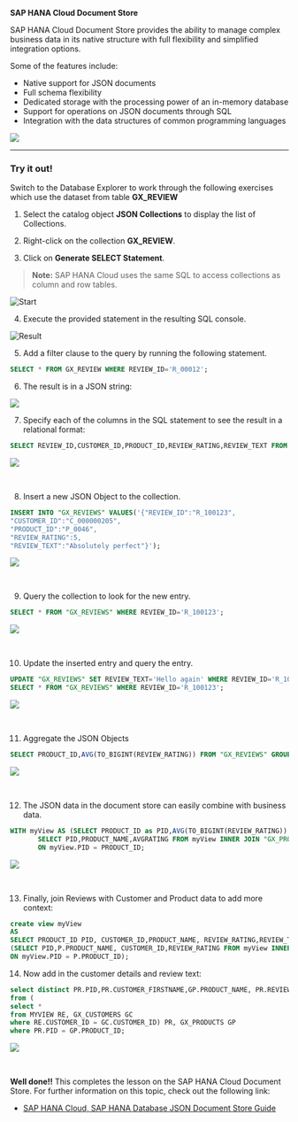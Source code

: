 **SAP HANA Cloud Document Store**

SAP HANA Cloud Document Store provides the ability to manage complex business data in its native structure with full flexibility and simplified integration options. 

Some of the features include:

- Native support for JSON documents
- Full schema flexibility
- Dedicated storage with the processing power of an in-memory database
- Support for operations on JSON documents through SQL
- Integration with the data structures of common programming languages

![](./Images/050_Intro_Concept.png)



------
### Try it out! 

Switch to the Database Explorer to work through the following exercises which use the dataset from table **GX_REVIEW**

1. Select the catalog object **JSON Collections** to display the list of Collections.

2. Right-click on the collection **GX_REVIEW**.

3. Click on **Generate SELECT Statement**.

>**Note:** SAP HANA Cloud uses the same SQL to access collections as column and row tables.

![Start](./Images/100_DBX_Start.png)


4. Execute the provided statement in the resulting SQL console.

![Result](./Images/110_GX_REVIEW_result.png)


5. Add a filter clause to the query by running the following statement.

```sql
SELECT * FROM GX_REVIEW WHERE REVIEW_ID='R_00012';
```

6. The result is in a JSON string:

![](./Images/DBX_DocStore/image06.png)


7. Specify each of the columns in the SQL statement to see the result in a relational format:

```sql
SELECT REVIEW_ID,CUSTOMER_ID,PRODUCT_ID,REVIEW_RATING,REVIEW_TEXT FROM "GX_REVIEWS" WHERE REVIEW_ID='R_00012';
```

![](./Images/DBX_DocStore/image07.png)

<br>

8. Insert a new JSON Object to the collection.

```sql
INSERT INTO "GX_REVIEWS" VALUES('{"REVIEW_ID":"R_100123",
"CUSTOMER_ID":"C_000000205",
"PRODUCT_ID":"P_0046",
"REVIEW_RATING":5,
"REVIEW_TEXT":"Absolutely perfect"}');
```

![](./Images/DBX_DocStore/image08.png)

<br>

9. Query the collection to look for the new entry.

```sql
SELECT * FROM "GX_REVIEWS" WHERE REVIEW_ID='R_100123';
```

![](./Images/DBX_DocStore/image09.png)

<br>

10. Update the inserted entry and query the entry.

```sql
UPDATE "GX_REVIEWS" SET REVIEW_TEXT='Hello again' WHERE REVIEW_ID='R_100123';
SELECT * FROM "GX_REVIEWS" WHERE REVIEW_ID='R_100123';
```

![](./Images/DBX_DocStore/image010.png)

<br>

11. Aggregate the JSON Objects

```sql
SELECT PRODUCT_ID,AVG(TO_BIGINT(REVIEW_RATING)) FROM "GX_REVIEWS" GROUP BY PRODUCT_ID ORDER BY PRODUCT_ID ASC;
```

![](./Images/DBX_DocStore/image011.png)

<br>

12. The JSON data in the document store can easily combine with business data.
   
```sql
WITH myView AS (SELECT PRODUCT_ID as PID,AVG(TO_BIGINT(REVIEW_RATING)) as AVGRATING FROM "GX_REVIEWS" GROUP BY PRODUCT_ID )
       SELECT PID,PRODUCT_NAME,AVGRATING FROM myView INNER JOIN "GX_PRODUCTS"
       ON myView.PID = PRODUCT_ID;
```

![](./Images/DBX_DocStore/image012.png)


</br>


13. Finally, join Reviews with Customer and Product data to add more context:


```sql
create view myView 
AS 
SELECT PRODUCT_ID PID, CUSTOMER_ID,PRODUCT_NAME, REVIEW_RATING,REVIEW_TEXT FROM GX_REVIEWS; 
(SELECT PID,P.PRODUCT_NAME, CUSTOMER_ID,REVIEW_RATING FROM myView INNER JOIN GX_PRODUCTS AS P
ON myView.PID = P.PRODUCT_ID);
```

14. Now add in the customer details and review text:

```sql
select distinct PR.PID,PR.CUSTOMER_FIRSTNAME,GP.PRODUCT_NAME, PR.REVIEW_RATING, PR.REVIEW_TEXT 
from (
select * 
from MYVIEW RE, GX_CUSTOMERS GC
where RE.CUSTOMER_ID = GC.CUSTOMER_ID) PR, GX_PRODUCTS GP
where PR.PID = GP.PRODUCT_ID;
```

![](./Images/DBX_DocStore/image015.png)

</br>

**Well done!!** This completes the lesson on the SAP HANA Cloud Document Store.
For further information on this topic, check out the following link:</br>

- [SAP HANA Cloud, SAP HANA Database JSON Document Store Guide](https://help.sap.com/docs/HANA_CLOUD_DATABASE/f2d68919a1ad437fac08cc7d1584ff56/dca379e9c94940e998d9d4b5c656d1bd.html)